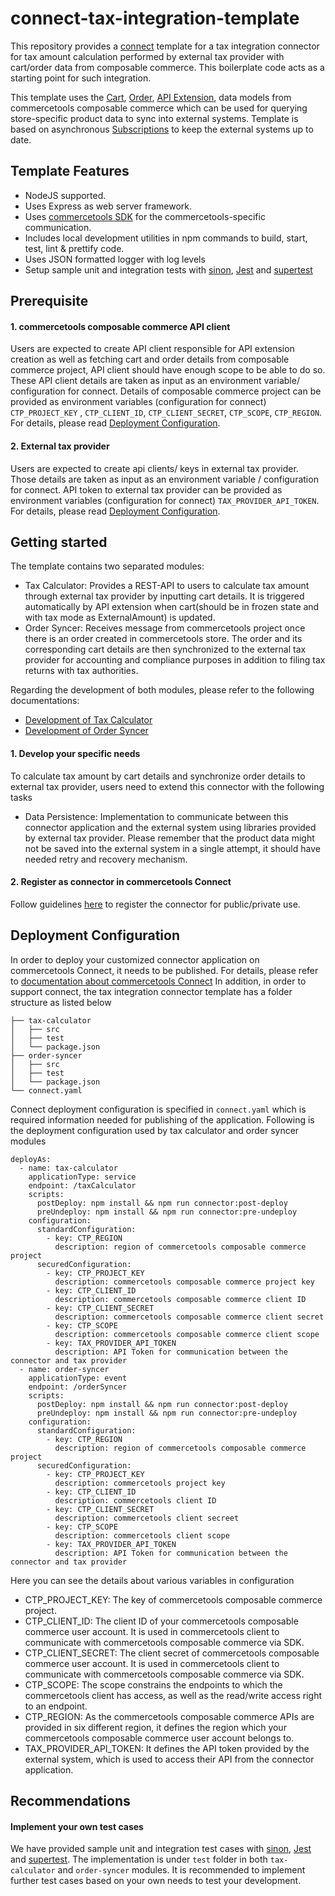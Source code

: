 # connect-tax-integration-template
This repository provides a [connect](https://docs.commercetools.com/connect) template for a tax integration connector for tax amount calculation performed by external tax provider with cart/order data from composable commerce. This boilerplate code acts as a starting point for such integration.

This template uses the [Cart](https://docs.commercetools.com/api/projects/carts),  [Order](https://docs.commercetools.com/api/projects/orders), [API Extension](https://docs.commercetools.com/api/projects/api-extensions), data models from commercetools composable commerce which can be used for querying store-specific product data to sync into external systems. Template is based on asynchronous [Subscriptions](https://docs.commercetools.com/api/projects/subscriptions) to keep the external systems up to date.

## Template Features
- NodeJS supported.
- Uses Express as web server framework.
- Uses [commercetools SDK](https://docs.commercetools.com/sdk/js-sdk-getting-started) for the commercetools-specific communication.
- Includes local development utilities in npm commands to build, start, test, lint & prettify code.
- Uses JSON formatted logger with log levels
- Setup sample unit and integration tests with [sinon](https://sinonjs.org/), [Jest](https://jestjs.io/) and [supertest](https://github.com/ladjs/supertest#readme)

## Prerequisite
#### 1. commercetools composable commerce API client
Users are expected to create API client responsible for API extension creation as well as fetching cart and order details from composable commerce project, API client should have enough scope to be able to do so. These API client details are taken as input as an environment variable/ configuration for connect. Details of composable commerce project can be provided as environment variables (configuration for connect) `CTP_PROJECT_KEY` , `CTP_CLIENT_ID`, `CTP_CLIENT_SECRET`, `CTP_SCOPE`, `CTP_REGION`. For details, please read [Deployment Configuration](./README.md#deployment-configuration).

#### 2. External tax provider
Users are expected to create api clients/ keys in external tax provider. Those details are taken as input as an environment variable / configuration for connect. API token to external tax provider can be provided as environment variables (configuration for connect) `TAX_PROVIDER_API_TOKEN`. For details, please read [Deployment Configuration](./README.md#deployment-configuration).
 
## Getting started
The template contains two separated modules:
- Tax Calculator: Provides a REST-API to users to calculate tax amount through external tax provider by inputting cart details. It is triggered automatically by API extension when cart(should be in frozen state and with tax mode as ExternalAmount) is updated.  
- Order Syncer: Receives message from commercetools project once there is an order created in commercetools store. The order and its corresponding cart details are then synchronized to the external tax provider for accounting and compliance purposes in addition to filing tax returns with tax authorities.

Regarding the development of both modules, please refer to the following documentations:
- [Development of Tax Calculator](tax-calculator/README.md)
- [Development of Order Syncer](order-syncer/README.md)

#### 1. Develop your specific needs 
To calculate tax amount by cart details and synchronize order details to external tax provider, users need to extend this connector with the following tasks
- Data Persistence: Implementation to communicate between this connector application and the external system using libraries provided by external tax provider. Please remember that the product data might not be saved into the external system in a single attempt, it should have needed retry and recovery mechanism.

#### 2. Register as connector in commercetools Connect
Follow guidelines [here](https://docs.commercetools.com/connect/getting-started) to register the connector for public/private use.

## Deployment Configuration
In order to deploy your customized connector application on commercetools Connect, it needs to be published. For details, please refer to [documentation about commercetools Connect](https://docs.commercetools.com/connect/concepts)
In addition, in order to support connect, the tax integration connector template has a folder structure as listed below
```
├── tax-calculator
│   ├── src
│   ├── test
│   └── package.json
├── order-syncer
│   ├── src
│   ├── test
│   └── package.json
└── connect.yaml
```

Connect deployment configuration is specified in `connect.yaml` which is required information needed for publishing of the application. Following is the deployment configuration used by tax calculator and order syncer modules
```
deployAs:
  - name: tax-calculator
    applicationType: service
    endpoint: /taxCalculator
    scripts:
      postDeploy: npm install && npm run connector:post-deploy
      preUndeploy: npm install && npm run connector:pre-undeploy
    configuration:
      standardConfiguration:
        - key: CTP_REGION
          description: region of commercetools composable commerce project
      securedConfiguration:
        - key: CTP_PROJECT_KEY
          description: commercetools composable commerce project key
        - key: CTP_CLIENT_ID
          description: commercetools composable commerce client ID
        - key: CTP_CLIENT_SECRET
          description: commercetools composable commerce client secret
        - key: CTP_SCOPE
          description: commercetools composable commerce client scope
        - key: TAX_PROVIDER_API_TOKEN
          description: API Token for communication between the connector and tax provider
  - name: order-syncer
    applicationType: event
    endpoint: /orderSyncer
    scripts:
      postDeploy: npm install && npm run connector:post-deploy
      preUndeploy: npm install && npm run connector:pre-undeploy
    configuration:
      standardConfiguration:
        - key: CTP_REGION
          description: region of commercetools composable commerce project
      securedConfiguration:
        - key: CTP_PROJECT_KEY
          description: commercetools project key
        - key: CTP_CLIENT_ID
          description: commercetools client ID
        - key: CTP_CLIENT_SECRET
          description: commercetools client secreet
        - key: CTP_SCOPE
          description: commercetools client scope
        - key: TAX_PROVIDER_API_TOKEN
          description: API Token for communication between the connector and tax provider
```

Here you can see the details about various variables in configuration
- CTP_PROJECT_KEY: The key of commercetools composable commerce project.
- CTP_CLIENT_ID: The client ID of your commercetools composable commerce user account. It is used in commercetools client to communicate with commercetools composable commerce via SDK.
- CTP_CLIENT_SECRET: The client secret of commercetools composable commerce user account. It is used in commercetools client to communicate with commercetools composable commerce via SDK.
- CTP_SCOPE: The scope constrains the endpoints to which the commercetools client has access, as well as the read/write access right to an endpoint.
- CTP_REGION: As the commercetools composable commerce APIs are provided in six different region, it defines the region which your commercetools composable commerce user account belongs to.
- TAX_PROVIDER_API_TOKEN: It defines the API token provided by the external system, which is used to access their API from the connector application.

## Recommendations
#### Implement your own test cases
We have provided sample unit and integration test cases with [sinon](https://sinonjs.org/), [Jest](https://jestjs.io/) and [supertest](https://github.com/ladjs/supertest#readme). The implementation is under `test` folder in both `tax-calculator` and `order-syncer` modules. It is recommended to implement further test cases based on your own needs to test your development. 